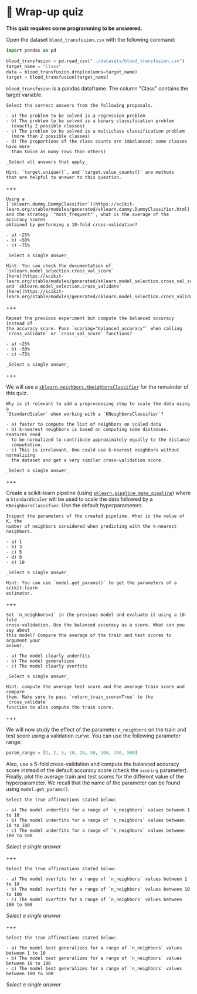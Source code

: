 # 🏁 Wrap-up quiz

**This quiz requires some programming to be answered.**

Open the dataset `blood_transfusion.csv` with the following command:

```python
import pandas as pd

blood_transfusion = pd.read_csv("../datasets/blood_transfusion.csv")
target_name = "Class"
data = blood_transfusion.drop(columns=target_name)
target = blood_transfusion[target_name]
```

`blood_transfusion` is a pandas dataframe. The column "Class" contains the
target variable.

```{admonition} Question
Select the correct answers from the following proposals.

- a) The problem to be solved is a regression problem
- b) The problem to be solved is a binary classification problem
  (exactly 2 possible classes)
- c) The problem to be solved is a multiclass classification problem
  (more than 2 possible classes)
- d) The proportions of the class counts are imbalanced: some classes have more
  than twice as many rows than others)

_Select all answers that apply_

Hint: `target.unique()`, and `target.value_counts()` are methods
that are helpful to answer to this question.
```

+++

```{admonition} Question
Using a
[`sklearn.dummy.DummyClassifier`](https://scikit-learn.org/stable/modules/generated/sklearn.dummy.DummyClassifier.html)
and the strategy `"most_frequent"`, what is the average of the accuracy scores
obtained by performing a 10-fold cross-validation?

- a) ~25%
- b) ~50%
- c) ~75%

_Select a single answer_

Hint: You can check the documentation of `sklearn.model_selection.cross_val_score`
[here](https://scikit-learn.org/stable/modules/generated/sklearn.model_selection.cross_val_score.html)
and `sklearn.model_selection.cross_validate`
[here](https://scikit-learn.org/stable/modules/generated/sklearn.model_selection.cross_validate.html).
```

+++

```{admonition} Question
Repeat the previous experiment but compute the balanced accuracy instead of
the accuracy score. Pass `scoring="balanced_accuracy"` when calling
`cross_validate` or `cross_val_score` functions?

- a) ~25%
- b) ~50%
- c) ~75%

_Select a single answer_
```

+++

We will use a
[`sklearn.neighbors.KNeighborsClassifier`](https://scikit-learn.org/stable/modules/generated/sklearn.neighbors.KNeighborsClassifier.html)
for the remainder of this quiz.

```{admonition} Question
Why is it relevant to add a preprocessing step to scale the data using a
`StandardScaler` when working with a `KNeighborsClassifier`?

- a) faster to compute the list of neighbors on scaled data
- b) k-nearest neighbors is based on computing some distances. Features need
  to be normalized to contribute approximately equally to the distance
  computation.
- c) This is irrelevant. One could use k-nearest neighbors without normalizing
  the dataset and get a very similar cross-validation score.

_Select a single answer_
```

+++

Create a scikit-learn pipeline (using
[`sklearn.pipeline.make_pipeline`](https://scikit-learn.org/stable/modules/generated/sklearn.pipeline.make_pipeline.html))
where a `StandardScaler` will be used to scale the data followed by a
`KNeighborsClassifier`. Use the default hyperparameters.

```{admonition} Question
Inspect the parameters of the created pipeline. What is the value of K, the
number of neighbors considered when predicting with the k-nearest neighbors.

- a) 1
- b) 3
- c) 5
- d) 8
- e) 10

_Select a single answer_

Hint: You can use `model.get_params()` to get the parameters of a scikit-learn
estimator.
```

+++

```{admonition} Question
Set `n_neighbors=1` in the previous model and evaluate it using a 10-fold
cross-validation. Use the balanced accuracy as a score. What can you say about
this model? Compare the average of the train and test scores to argument your
answer.

- a) The model clearly underfits
- b) The model generalizes
- c) The model clearly overfits

_Select a single answer_

Hint: compute the average test score and the average train score and compare
them. Make sure to pass `return_train_score=True` to the `cross_validate`
function to also compute the train score.
```

+++

We will now study the effect of the parameter `n_neighbors` on the train and
test score using a validation curve. You can use the following parameter range:

```python
param_range = [1, 2, 5, 10, 20, 50, 100, 200, 500]
```

Also, use a 5-fold cross-validation and compute the balanced accuracy score
instead of the default accuracy score (check the `scoring` parameter). Finally,
plot the average train and test scores for the different value of the
hyperparameter. We recall that the name of the parameter can be found using
`model.get_params()`.

```{admonition} Question
Select the true affirmations stated below:

- a) The model underfits for a range of `n_neighbors` values between 1 to 10
- b) The model underfits for a range of `n_neighbors` values between 10 to 100
- c) The model underfits for a range of `n_neighbors` values between 100 to 500
```

_Select a single answer_

+++

```{admonition} Question
Select the true affirmations stated below:

- a) The model overfits for a range of `n_neighbors` values between 1 to 10
- b) The model overfits for a range of `n_neighbors` values between 10 to 100
- c) The model overfits for a range of `n_neighbors` values between 100 to 500
```

_Select a single answer_

+++

```{admonition} Question
Select the true affirmations stated below:

- a) The model best generalizes for a range of `n_neighbors` values between 1 to 10
- b) The model best generalizes for a range of `n_neighbors` values between 10 to 100
- c) The model best generalizes for a range of `n_neighbors` values between 100 to 500
```

_Select a single answer_
